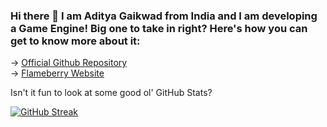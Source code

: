 ### Hi there 👋 I am Aditya Gaikwad from India and I am developing a Game Engine! Big one to take in right? Here's how you can get to know more about it:
→ <a href="https://github.com/flameberry/flameberry-engine">Official Github Repository</a>
<br>
→ <a href="https://flameberry.github.io">Flameberry Website</a>

Isn't it fun to look at some good ol' GitHub Stats?

<a href="https://git.io/streak-stats"><img src="https://streak-stats.demolab.com?user=flameberry&theme=gruvbox&hide_border=true&mode=weekly" alt="GitHub Streak" /></a>
<!--
**flameberry/flameberry** is a ✨ _special_ ✨ repository because its `README.md` (this file) appears on your GitHub profile.

Here are some ideas to get you started:

- 🔭 I’m currently working on ...
- 🌱 I’m currently learning ...
- 👯 I’m looking to collaborate on ...
- 🤔 I’m looking for help with ...
- 💬 Ask me about ...
- 📫 How to reach me: ...
- 😄 Pronouns: ...
- ⚡ Fun fact: ...
-->
